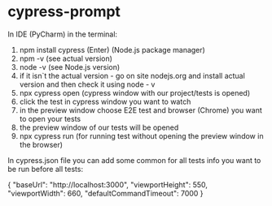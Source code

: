 # cypress-prompt

In IDE (PyCharm) in the terminal: 

1) npm install cypress (Enter) (Node.js package manager) 
2) npm -v (see actual version) 
3) node -v (see Node.js version) 
4)  if it isn`t the actual version - go on site nodejs.org and install actual version and then check it using node - v 
5)  npx cypress open (cypress window with our project/tests is opened) 
6)  click the test in cypress window you want to watch 
7)  in the preview window choose E2E test and browser (Chrome) you want to open your tests 
8)  the preview window of our tests will be opened 
9)  npx cypress run (for running test without opening the preview window in the browser)



In cypress.json file you can add some common for all tests info you want to be run before all tests: 

{
  "baseUrl": "http://localhost:3000",
  "viewportHeight": 550,
  "viewportWidth": 660,
  "defaultCommandTimeout": 7000
}


